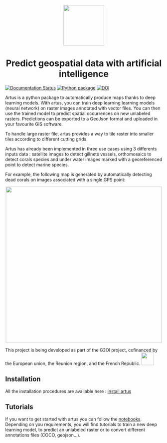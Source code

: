 <div align="center">

<img src="https://github.com/6tronl/artus/blob/main/docs/logo_artus.png?raw=True" height="130px">

# Predict geospatial data with artificial intelligence

</div>

[![Documentation Status](https://readthedocs.org/projects/artus/badge/?version=latest)](https://artus.readthedocs.io/en/latest/?badge=latest)
[![Python package](https://github.com/6tronl/artus/actions/workflows/main.yml/badge.svg)](https://github.com/6tronl/artus/actions/workflows/main.yml)
[![DOI](https://zenodo.org/badge/DOI/10.5281/zenodo.7852855.svg)](https://doi.org/10.5281/zenodo.7852855)

Artus is a python package to automatically produce maps thanks to deep learning models. With artus, you can train deep learning learning models (neural network)
on raster images annotated with vector files. You can then use the trained model to predict spatial occurrences on new unlabeled rasters. Predictions can be exported
to a GeoJson format and uploaded in your favourite GIS software.

To handle large raster file, artus provides a way to tile raster into smaller tiles according to different cutting grids.

Artus has already been implemented in three use cases using 3 differents inputs data : satellite images to detect gillnets vessels, orthomosaics to detect corals
species and under water images marked with a georeferenced point to detect marine species.

For example, the following map is generated by automatically detecting dead corals on images associated with a single GPS point:
<div align="center">
<img src="https://github.com/6tronl/artus/blob/main/docs/heatmap_study_area.png?raw=True" height="500px">
</div>

This project is being developed as part of the G2OI project, cofinanced by the European union, the Reunion region, and the French Republic.
<img src="https://github.com/6tronl/artus/blob/main/docs/logos_partenaires.png?raw=True" height="40px">

## Installation

All the installation procedures are available here : [install artus](https://artus.readthedocs.io/en/latest/installation.html)

## Tutorials

If you want to get started with artus you can follow the [notebooks](https://github.com/6tronl/artus-examples). Depending on you requirements, you will find tutorials to train
a new deep learning model, to predict an unlabeled raster or to convert different annotations files (COCO, geojson...).




